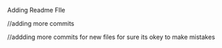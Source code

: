Adding Readme FIle

//adding more commits

//addding more commits for new files for sure its okey to make mistakes
